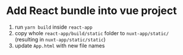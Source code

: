 # Add React bundle into vue project

1. run `yarn build` inside `react-app`
2. copy whole `react-app/build/static` folder to `nuxt-app/static/` (resulting in `nuxt-app/static/static`)
3. update `App.html` with new file names
